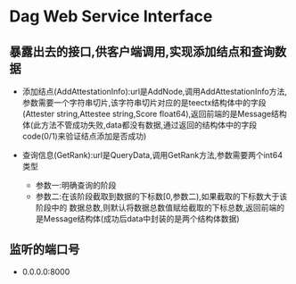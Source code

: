 # Dag Web Service Interface

## 暴露出去的接口,供客户端调用,实现添加结点和查询数据
* 添加结点(AddAttestationInfo):url是AddNode,调用AddAttestationInfo方法,参数需要一个字符串切片,该字符串切片对应的是teectx结构体中的字段(Attester string,Attestee string,Score float64),返回前端的是Message结构体(此方法不管成功失败,data都没有数据,通过返回的结构体中的字段code(0/1)来验证结点添加是否成功)

* 查询信息(GetRank):url是QueryData,调用GetRank方法,参数需要两个int64类型
  * 参数一:明确查询的阶段
  * 参数二:在该阶段截取到数据的下标数[0,参数二),如果截取的下标数大于该阶段中的   数据总数,则默认将数据总数值赋给截取的下标总数,返回前端的是Message结构体(成功后data中封装的是两个结构体数据)

## 监听的端口号
* 0.0.0.0:8000